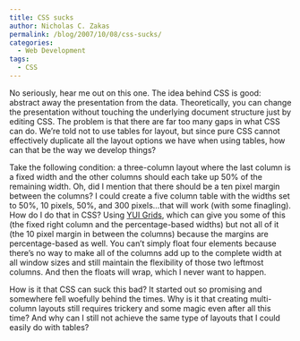 ```yaml
---
title: CSS sucks
author: Nicholas C. Zakas
permalink: /blog/2007/10/08/css-sucks/
categories:
  - Web Development
tags:
  - CSS
---
```

No seriously, hear me out on this one. The idea behind CSS is good: abstract away the presentation from the data. Theoretically, you can change the presentation without touching the underlying document structure just by editing CSS. The problem is that there are far too many gaps in what CSS can do. We&#8217;re told not to use tables for layout, but since pure CSS cannot effectively duplicate all the layout options we have when using tables, how can that be the way we develop things?

Take the following condition: a three-column layout where the last column is a fixed width and the other columns should each take up 50% of the remaining width. Oh, did I mention that there should be a ten pixel margin between the columns? I could create a five column table with the widths set to 50%, 10 pixels, 50%, and 300 pixels&#8230;that will work (with some finagling). How do I do that in CSS? Using <a title="YUI Grids" rel="external" href="http://developer.yahoo.com/yui/grids/">YUI Grids</a>, which can give you some of this (the fixed right column and the percentage-based widths) but not all of it (the 10 pixel margin in between the columns) because the margins are percentage-based as well. You can&#8217;t simply float four elements because there&#8217;s no way to make all of the columns add up to the complete width at all window sizes and still maintain the flexibility of those two leftmost columns. And then the floats will wrap, which I never want to happen.

How is it that CSS can suck this bad? It started out so promising and somewhere fell woefully behind the times. Why is it that creating multi-column layouts still requires trickery and some magic even after all this time? And why can I still not achieve the same type of layouts that I could easily do with tables?
